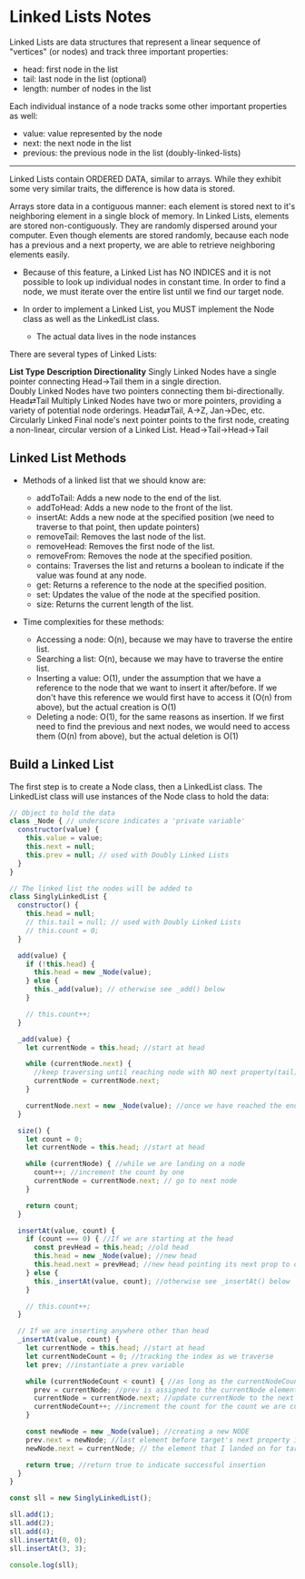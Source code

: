 # Linked Lists Notes

Linked Lists are data structures that represent a linear sequence of "vertices"
(or nodes) and track three important properties: 

- head: first node in the list
- tail: last node in the list (optional)
- length: number of nodes in the list

Each individual instance of a node tracks some other important properties as
well:

- value: value represented by the node 
- next: the next node in the list
- previous: the previous node in the list (doubly-linked-lists)

---

Linked Lists contain ORDERED DATA, similar to arrays. While they exhibit some
very similar traits, the difference is how data is stored.

Arrays store data in a contiguous manner: each element is stored next to it's
neighboring element in a single block of memory. In Linked Lists, elements are
stored non-contiguously. They are randomly dispersed around your computer. Even
though elements are stored randomly, because each node has a previous and a next
property, we are able to retrieve neighboring elements easily.

- Because of this feature, a Linked List has NO INDICES and it is not possible
to look up individual nodes in constant time. In order to find a node, we must 
iterate over the entire list until we find our target node.

- In order to implement a Linked List, you MUST implement the Node class as well
as the LinkedList class. 
  - The actual data lives in the node instances

There are several types of Linked Lists:

**List Type**	      **Description**	                                            **Directionality**
Singly Linked	      Nodes have a single pointer connecting                      Head→Tail
                    them in a single direction.	                                       
Doubly Linked	      Nodes have two pointers connecting them bi-directionally.	  Head⇄Tail
Multiply Linked	    Nodes have two or more pointers, providing a variety of 
                    potential node orderings.	                                  Head⇄Tail, A→Z, 
                                                                                Jan→Dec, etc.
Circularly Linked	  Final node's next pointer points to the first node, 
                    creating a non-linear, circular version of a Linked List.	  Head→Tail→Head→Tail

## Linked List Methods

- Methods of a linked list that we should know are:

  - addToTail: Adds a new node to the end of the list.
  - addToHead: Adds a new node to the front of the list.
  - insertAt: Adds a new node at the specified position (we need to traverse to
  that point, then update pointers)
  - removeTail: Removes the last node of the list.
  - removeHead: Removes the first node of the list.
  - removeFrom: Removes the node at the specified position.
  - contains: Traverses the list and returns a boolean to indicate if the value
  was found at any node.
  - get: Returns a reference to the node at the specified position.
  - set: Updates the value of the node at the specified position.
  - size: Returns the current length of the list.

- Time complexities for these methods:

  - Accessing a node: O(n), because we may have to traverse the entire list.
  - Searching a list: O(n), because we may have to traverse the entire list.
  - Inserting a value: O(1), under the assumption that we have a reference to
  the node that we want to insert it after/before. If we don't have this
  reference we would first have to access it (O(n) from above), but the actual
  creation is O(1)
  - Deleting a node: O(1), for the same reasons as insertion. If we first need
  to find the previous and next nodes, we would need to access them (O(n) from
  above), but the actual deletion is O(1)

## Build a Linked List

The first step is to create a Node class, then a LinkedList class.
The LinkedList class will use instances of the Node class to hold the data:

```javascript
// Object to hold the data
class _Node { // underscore indicates a 'private variable'
  constructor(value) {
    this.value = value;
    this.next = null;
    this.prev = null; // used with Doubly Linked Lists
  }
}

// The linked list the nodes will be added to
class SinglyLinkedList {
  constructor() {
    this.head = null;
    // this.tail = null; // used with Doubly Linked Lists
    // this.count = 0;
  }

  add(value) {
    if (!this.head) {
      this.head = new _Node(value);
    } else {
      this._add(value); // otherwise see _add() below
    }

    // this.count++;
  }

  _add(value) {
    let currentNode = this.head; //start at head

    while (currentNode.next) {
      //keep traversing until reaching node with NO next property(tail)
      currentNode = currentNode.next;
    }

    currentNode.next = new _Node(value); //once we have reached the end, we create a new Node (new tail)
  }

  size() {
    let count = 0;
    let currentNode = this.head; //start at head

    while (currentNode) { //while we are landing on a node
      count++; //increment the count by one
      currentNode = currentNode.next; // go to next node
    }

    return count;
  }

  insertAt(value, count) {
    if (count === 0) { //If we are starting at the head
      const prevHead = this.head; //old head
      this.head = new _Node(value); //new head
      this.head.next = prevHead; //new head pointing its next prop to old head
    } else {
      this._insertAt(value, count); //otherwise see _insertAt() below
    }

    // this.count++;
  }

  // If we are inserting anywhere other than head
  _insertAt(value, count) { 
    let currentNode = this.head; //start at head
    let currentNodeCount = 0; //tracking the index as we traverse
    let prev; //instantiate a prev variable

    while (currentNodeCount < count) { //as long as the currentNodeCount is less than the target count
      prev = currentNode; //prev is assigned to the currentNode element
      currentNode = currentNode.next; //update currentNode to the next element
      currentNodeCount++; //increment the count for the count we are currently on
    }

    const newNode = new _Node(value); //creating a new NODE
    prev.next = newNode; //last element before target's next property is now the newNode
    newNode.next = currentNode; // the element that I landed on for target count is now the next for my newNode

    return true; //return true to indicate successful insertion
  }
}

const sll = new SinglyLinkedList();

sll.add(1);
sll.add(2);
sll.add(4);
sll.insertAt(0, 0);
sll.insertAt(3, 3);

console.log(sll);

```
